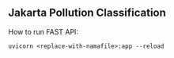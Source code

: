## Jakarta Pollution Classification

How to run FAST API:

``uvicorn <replace-with-namafile>:app --reload``
